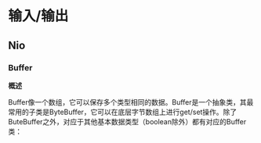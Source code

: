 # 输入/输出
## Nio
### Buffer
**概述**
	
Buffer像一个数组，它可以保存多个类型相同的数据。Buffer是一个抽象类，其最常用的子类是ByteBuffer，它可以在底层字节数组上进行get/set操作。除了ButeBuffer之外，对应于其他基本数据类型（boolean除外）都有对应的Buffer类：
